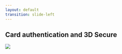 ```yaml
---
layout: default
transition: slide-left
---
```


## Card authentication and 3D Secure

<img src="/images/3ds-2.png">